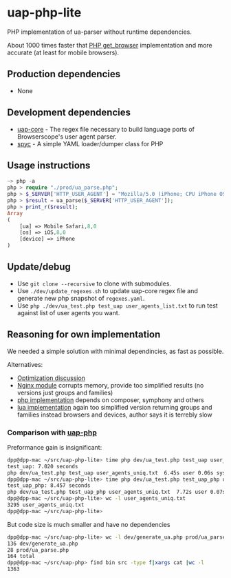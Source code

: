 # uap-php-lite
PHP implementation of ua-parser without runtime dependencies.

About 1000 times faster that [PHP get_browser](http://php.net/manual/en/function.get-browser.php) implementation and more accurate (at least for mobile browsers).

## Production dependencies
- None

## Development dependencies
- [uap-core](https://github.com/ua-parser/uap-core.git) - The regex file necessary to build language ports of Browserscope's user agent parser.
- [spyc](https://github.com/mustangostang/spyc) - A simple YAML loader/dumper class for PHP

## Usage instructions

```php
~> php -a
php > require "./prod/ua_parse.php";
php > $_SERVER['HTTP_USER_AGENT'] = "Mozilla/5.0 (iPhone; CPU iPhone OS 8_0 like Mac OS X) AppleWebKit/600.1.3 (KHTML, like Gecko) Version/8.0 Mobile/12A4345d Safari/600.1.4";
php > $result = ua_parse($_SERVER['HTTP_USER_AGENT']);
php > print_r($result);
Array
(
    [ua] => Mobile Safari,8,0
    [os] => iOS,8,0
    [device] => iPhone
)
```

## Update/debug

- Use `git clone --recursive` to clone with submodules.
- Use `./dev/update_regexes.sh` to update uap-core regex file and generate new php snapshot of `regexes.yaml`.
- Use `php ./dev/ua_test.php test_uap user_agents_list.txt` to run test against list of user agents you want.

## Reasoning for own implementation

We needed a simple solution with minimal dependincies, as fast as possible.

Alternatives:
- [Optimization discussion](https://github.com/tobie/ua-parser/issues/306)
- [Nginx module](https://github.com/MySiteApp/nginx-ua-parse-module)
corrupts memory, provide too simplified results (no versions just groups and families)
- [php implementation](https://github.com/ua-parser/uap-php)
depends on composer, symphony and others
- [lua implementation](https://github.com/tobie/ua-parser/compare/master...sunblock:master)
again too simplified version returning groups and families instead browsers and devices, author says it is terrebly slow

### Comparison with [uap-php]()

Preformance gain is insignificant:
```sh
dpp@dpp-mac ~/src/uap-php-lite> time php dev/ua_test.php test_uap user_agents_uniq.txt
test_uap: 7.020 seconds
php dev/ua_test.php test_uap user_agents_uniq.txt  6.45s user 0.06s system 92% cpu 7.049 total
dpp@dpp-mac ~/src/uap-php-lite> time php dev/ua_test.php test_uap_php user_agents_uniq.txt
test_uap_php: 8.457 seconds
php dev/ua_test.php test_uap_php user_agents_uniq.txt  7.72s user 0.07s system 91% cpu 8.491 total
dpp@dpp-mac ~/src/uap-php-lite> wc -l user_agents_uniq.txt
3295 user_agents_uniq.txt
dpp@dpp-mac ~/src/uap-php-lite>
```

But code size is much smaller and have no dependencies
```sh
dpp@dpp-mac ~/src/uap-php-lite> wc -l dev/generate_ua.php prod/ua_parse.php
136 dev/generate_ua.php
28 prod/ua_parse.php
164 total
dpp@dpp-mac ~/src/uap-php> find bin src -type f|xargs cat |wc -l
1363
```

